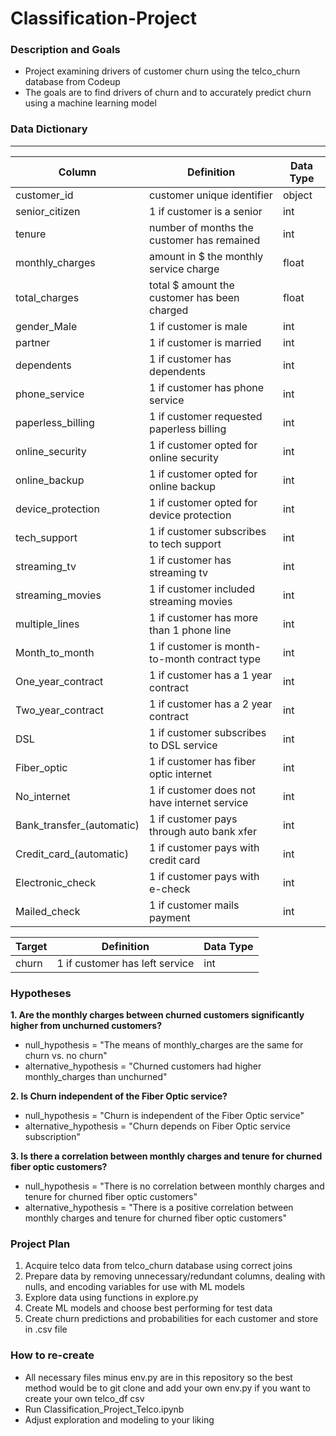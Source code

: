 # Classification-Project

### Description and Goals
- Project examining drivers of customer churn using the telco_churn database from Codeup
- The goals are to find drivers of churn and to accurately predict churn using a machine learning model

### Data Dictionary
---
| Column | Definition | Data Type |
| ----- | ----- | ----- |
|customer_id| customer unique identifier | object |
|senior_citizen| 1 if customer is a senior| int|
|tenure| number of months the customer has remained| int|
|monthly_charges| amount in $ the monthly service charge| float|
|total_charges | total $ amount the customer has been charged| float|
|gender_Male| 1 if customer is male| int|
|partner| 1 if customer is married| int|
|dependents| 1 if customer has dependents| int|
|phone_service| 1 if customer has phone service| int|
|paperless_billing| 1 if customer requested paperless billing| int|
|online_security| 1 if customer opted for online security|int|
|online_backup| 1 if customer opted for online backup|int|
|device_protection| 1 if customer opted for device protection| int|
|tech_support| 1 if customer subscribes to tech support| int|
|streaming_tv| 1 if customer has streaming tv| int|
|streaming_movies| 1 if customer included streaming movies| int|
|multiple_lines| 1 if customer has more than 1 phone line| int|
|Month_to_month| 1 if customer is month-to-month contract type| int|
|One_year_contract| 1 if customer has a 1 year contract| int|
|Two_year_contract| 1 if customer has a 2 year contract| int|
|DSL| 1 if customer subscribes to DSL service| int|
|Fiber_optic| 1 if customer has fiber optic internet| int|
|No_internet| 1 if customer does not have internet service| int|
|Bank_transfer_(automatic)| 1 if customer pays through auto bank xfer|int|
|Credit_card_(automatic)|1 if customer pays with credit card|int|
|Electronic_check| 1 if customer pays with e-check|int|
|Mailed_check| 1 if customer mails payment|int|


| Target | Definition | Data Type |
| ----- | ----- | ----- |
|churn|1 if customer has left service| int |

### Hypotheses
**1. Are the monthly charges between churned customers significantly higher from unchurned customers?**
- null_hypothesis = "The means of monthly_charges are the same for churn vs. no churn"
- alternative_hypothesis = "Churned customers had higher monthly_charges than unchurned"

**2. Is Churn independent of the Fiber Optic service?**
- null_hypothesis = "Churn is independent of the Fiber Optic service"
- alternative_hypothesis = "Churn depends on Fiber Optic service subscription"

**3. Is there a correlation between monthly charges and tenure for churned fiber optic customers?**
- null_hypothesis = "There is no correlation between monthly charges and tenure for churned fiber optic customers"
- alternative_hypothesis = "There is a positive correlation between monthly charges and tenure for churned fiber optic customers"

### Project Plan
1. Acquire telco data from telco_churn database using correct joins
2. Prepare data by removing unnecessary/redundant columns, dealing with nulls, and encoding variables for use with ML models
3. Explore data using functions in explore.py
4. Create ML models and choose best performing for test data
5. Create churn predictions and probabilities for each customer and store in .csv file

### How to re-create
- All necessary files minus env.py are in this repository so the best method would be to git clone and add your own env.py if you want to create your own telco_df csv
- Run Classification_Project_Telco.ipynb
- Adjust exploration and modeling to your liking

